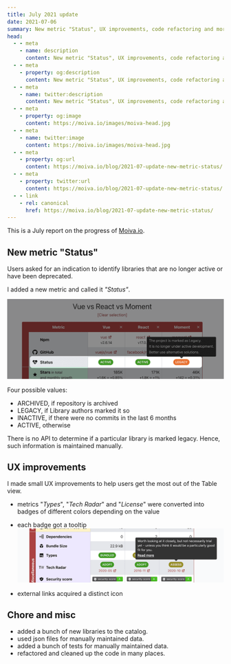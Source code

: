 ```yaml
---
title: July 2021 update
date: 2021-07-06
summary: New metric "Status", UX improvements, code refactoring and more tests.
head:
  - - meta
    - name: description
      content: New metric "Status", UX improvements, code refactoring and more tests.
  - - meta
    - property: og:description
      content: New metric "Status", UX improvements, code refactoring and more tests.
  - - meta
    - name: twitter:description
      content: New metric "Status", UX improvements, code refactoring and more tests.
  - - meta
    - property: og:image
      content: https://moiva.io/images/moiva-head.jpg
  - - meta
    - name: twitter:image
      content: https://moiva.io/images/moiva-head.jpg
  - - meta
    - property: og:url
      content: https://moiva.io/blog/2021-07-update-new-metric-status/
  - - meta
    - property: twitter:url
      content: https://moiva.io/blog/2021-07-update-new-metric-status/
  - - link
    - rel: canonical
      href: https://moiva.io/blog/2021-07-update-new-metric-status/
---
```


This is a July report on the progress of [Moiva.io](https://moiva.io/).

## New metric "Status"

Users asked for an indication to identify libraries that are no longer active or have been deprecated.

I added a new metric and called it _"Status"_.

![a screenshot of Moiva.io's table view with the new metric 'Status' highlighted](./status-badge.png)

Four possible values:

- ARCHIVED, if repository is archived
- LEGACY, if Library authors marked it so
- INACTIVE, if there were no commits in the last 6 months
- ACTIVE, otherwise

There is no API to determine if a particular library is marked legacy. Hence, such information is maintained manually.

## UX improvements

I made small UX improvements to help users get the most out of the Table view.

- metrics "_Types_", "_Tech Radar_" and "_License_" were converted into badges of different colors depending on the value
- each badge got a tooltip
  ![a screenshot of Moiva.io's table view showing a tooltip fot Tech Radar badge](./badges.png)

- external links acquired a distinct icon

## Chore and misc

- added a bunch of new libraries to the catalog.
- used json files for manually maintained data.
- added a bunch of tests for manually maintained data.
- refactored and cleaned up the code in many places.
